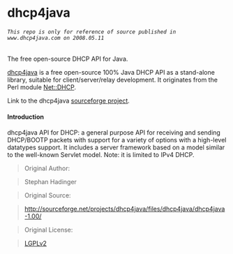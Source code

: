 # dhcp4java

###### `This repo is only for reference of source published in www.dhcp4java.com on 2008.05.11`

The free open-source DHCP API for Java.

[dhcp4java](http://www.dhcp4java.com/) is a free open-source 100% Java DHCP API as a stand-alone library, suitable for client/server/relay development. It originates from the Perl module [Net::DHCP](http://search.cpan.org/~shadinger/Net-DHCP/). 

Link to the dhcp4java [sourceforge project](http://sourceforge.net/projects/dhcp4java/).

#### Introduction

dhcp4java API for DHCP: a general purpose API for receiving and sending DHCP/BOOTP packets with support for a variety of options with a high-level datatypes support. It includes a server framework based on a model similar to the well-known Servlet model. Note: it is limited to IPv4 DHCP.


> Original Author:

> Stephan Hadinger

> Original Source:

> http://sourceforge.net/projects/dhcp4java/files/dhcp4java/dhcp4java-1.00/

> Original License:

> [LGPLv2](http://www.gnu.org/licenses/old-licenses/lgpl-2.1.html)